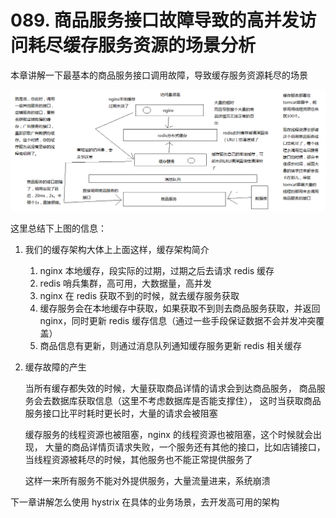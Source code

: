 # 089. 商品服务接口故障导致的高并发访问耗尽缓存服务资源的场景分析

本章讲解一下最基本的商品服务接口调用故障，导致缓存服务资源耗尽的场景

![](assets/markdown-img-paste-2019060122495114.png)

这里总结下上图的信息：

1. 我们的缓存架构大体上上面这样，缓存架构简介

    1. nginx 本地缓存，段实际的过期，过期之后去请求 redis 缓存
    2. redis 哨兵集群，高可用，大数据量，高并发
    3. nginx 在 redis 获取不到的时候，就去缓存服务获取
    4. 缓存服务会在本地缓存中获取，如果获取不到则去商品服务获取，并返回 nginx，同时更新 redis 缓存信息（通过一些手段保证数据不会并发冲突覆盖）
    5. 商品信息有更新，则通过消息队列通知缓存服务更新 redis 相关缓存
2. 缓存故障的产生

    当所有缓存都失效的时候，大量获取商品详情的请求会到达商品服务，
    商品服务会去数据库获取信息（这里不考虑数据库是否能支撑住），
    这时当获取商品服务接口比平时耗时更长时，大量的请求会被阻塞

    缓存服务的线程资源也被阻塞，nginx 的线程资源也被阻塞，这个时候就会出现，
    大量的商品详情页请求失败，一个服务还有其他的接口，比如店铺接口，当线程资源被耗尽的时候，其他服务也不能正常提供服务了

    这样一来所有服务不能对外提供服务，大量流量进来，系统崩溃

下一章讲解怎么使用 hystrix 在具体的业务场景，去开发高可用的架构

